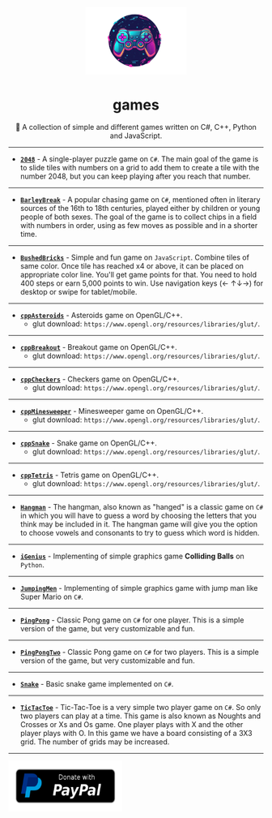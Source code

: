 <br>

<p align="center"><img src="./img/logo.png" width="200px"></p>
<h1 align="center">games</h1> <p
align="center">🤖 A collection of simple and different games written on C#, C++, Python and JavaScript.</p>

---

- [**`2048`**](./2048/) - A single-player puzzle game on `C#`. The main goal of the game is to slide tiles with numbers on a grid to add them to create a tile with the number 2048, but you can keep playing after you reach that number.

---

- [**`BarleyBreak`**](./BarleyBreak/) - A popular chasing game on `C#`, mentioned often in literary sources of the 16th to 18th centuries, played either by children or young people of both sexes. The goal of the game is to collect chips in a field with numbers in order, using as few moves as possible and in a shorter time. 

---

- [**`BushedBricks`**](./BushedBricks/) - Simple and fun game on `JavaScript`. Combine tiles of same color. Once tile has reached x4 or above, it can be placed on appropriate color line. You'll get game points for that. You need to hold 400 steps or earn 5,000 points to win. Use navigation keys (← ↑↓→) for desktop or swipe for tablet/mobile.

---

- [**`cppAsteroids`**](./cppAsteroids/) - Asteroids game on OpenGL/C++. 
  - glut download: `https://www.opengl.org/resources/libraries/glut/`.

---

- [**`cppBreakout`**](./cppBreakout/) - Breakout game on OpenGL/C++. 
  - glut download: `https://www.opengl.org/resources/libraries/glut/`.

---

- [**`cppCheckers`**](./cppCheckers/) - Checkers game on OpenGL/C++. 
  - glut download: `https://www.opengl.org/resources/libraries/glut/`.

---

- [**`cppMinesweeper`**](./cppMinesweeper/) - Minesweeper game on OpenGL/C++. 
  - glut download: `https://www.opengl.org/resources/libraries/glut/`.

---

- [**`cppSnake`**](./cppSnake/) - Snake game on OpenGL/C++. 
  - glut download: `https://www.opengl.org/resources/libraries/glut/`.

---

- [**`cppTetris`**](./cppTetris/) - Tetris game on OpenGL/C++. 
  - glut download: `https://www.opengl.org/resources/libraries/glut/`.

---

- [**`Hangman`**](./Hangman/) - The hangman, also known as "hanged" is a classic game on `C#` in which you will have to guess a word by choosing the letters that you think may be included in it. The hangman game will give you the option to choose vowels and consonants to try to guess which word is hidden.

---

- [**`iGenius`**](./iGenius/) - Implementing of simple graphics game **Colliding Balls** on `Python`.

---

- [**`JumpingMen`**](./JumpingMen/) - Implementing of simple graphics game with jump man like Super Mario on `C#`.

---

- [**`PingPong`**](./PingPong/) - Classic Pong game on `C#` for one player. This is a simple version of the game, but very customizable and fun.

---

- [**`PingPongTwo`**](./PingPongTwo/) - Classic Pong game on `C#` for two players. This is a simple version of the game, but very customizable and fun.

---

- [**`Snake`**](./Snake/) - Basic snake game implemented on `C#`.

---

- [**`TicTacToe`**](./TicTacToe/) - Tic-Tac-Toe is a very simple two player game on `C#`. So only two players can play at a time. This game is also known as Noughts and Crosses or Xs and Os game. One player plays with X and the other player plays with O. In this game we have a board consisting of a 3X3 grid. The number of grids may be increased.

---

<a href="https://www.paypal.com/donate/?hosted_button_id=GWWLEXEF3XL92">
  <img src="https://raw.githubusercontent.com/kraloveckey/kraloveckey/refs/heads/main/.assets/paypal-donate-button.png" alt="Donate with PayPal" width="225" height="100"/>
</a>
